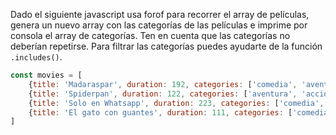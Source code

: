 Dado el siguiente javascript usa forof para recorrer el array de películas, genera un nuevo array con las categorías
de las películas e imprime por consola el array de categorías. Ten en cuenta que las categorías no deberían repetirse.
Para filtrar las categorías puedes ayudarte de la función `.includes()`.

```js
const movies = [
    {title: 'Madaraspar', duration: 192, categories: ['comedia', 'aventura']},
    {title: 'Spiderpan', duration: 122, categories: ['aventura', 'acción']},
    {title: 'Solo en Whatsapp', duration: 223, categories: ['comedia', 'thriller']},
    {title: 'El gato con guantes', duration: 111, categories: ['comedia', 'aventura', 'animación']},
]
```
